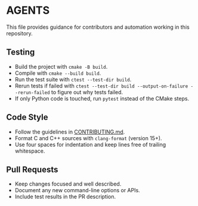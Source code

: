 # AGENTS

This file provides guidance for contributors and automation working in this repository.

## Testing
- Build the project with `cmake -B build`.
- Compile with `cmake --build build`.
- Run the test suite with `ctest --test-dir build`.
- Rerun tests if failed with `ctest --test-dir build --output-on-failure --rerun-failed` to figure out why tests failed.
- If only Python code is touched, run `pytest` instead of the CMake steps.

## Code Style
- Follow the guidelines in [CONTRIBUTING.md](CONTRIBUTING.md).
- Format C and C++ sources with `clang-format` (version 15+).
- Use four spaces for indentation and keep lines free of trailing whitespace.

## Pull Requests
- Keep changes focused and well described.
- Document any new command-line options or APIs.
- Include test results in the PR description.
